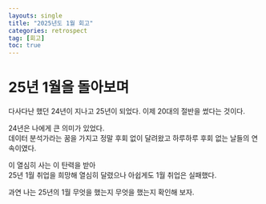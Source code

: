 ```yaml
---
layouts: single
title: "2025년도 1월 회고"
categories: retrospect
tag: [회고]
toc: true
---
```

# 25년 1월을 돌아보며 

다사다난 했던 24년이 지나고 25년이 되었다. 이제 20대의 절반을 썼다는 것이다.   

24년은 나에게 큰 의미가 있었다.   
데이터 분석가라는 꿈을 가지고 정말 후회 없이 달려왔고 하루하루 후회 없는 날들의 연속이였다.   

이 열심히 사는 이 탄력을 받아   
25년 1월 취업을 희망해 열심히 달렸으나 아쉽게도 1월 취업은 실패했다.    

과연 나는 25년의 1월 무엇을 했는지 무엇을 했는지 확인해 보자.   









